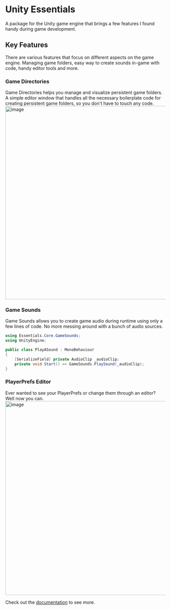 # Unity Essentials
A package for the Unity game engine that brings a few features I found handy during game development.

## Key Features
There are various features that focus on different aspects on the game engine. Managing game folders, easy way to create sounds in-game with code, handy editor tools and more.

### Game Directories
Game Directories helps you manage and visualize persistent game folders.
A simple editor window that handles all the necessary boilerplate code for creating persistent game folders, so you don't have to touch any code.
<img width="606" alt="image" src="https://github.com/NotRewd/Unity-Essentials/assets/48103943/fa82757c-09b3-4a09-955f-e0aceccf1936">

### Game Sounds
<p>Game Sounds allows you to create game audio during runtime using only a few lines of code. No more messing around with a bunch of audio sources.</p>

```cs
using Essentials.Core.GameSounds;
using UnityEngine;

public class PlayASound : MonoBehaviour
{
    [SerializeField] private AudioClip _audioClip;
    private void Start() => GameSounds.PlaySound(_audioClip);
}
```

### PlayerPrefs Editor
Ever wanted to see your PlayerPrefs or change them through an editor? Well now you can.
<img width="608" alt="image" src="https://github.com/NotRewd/Unity-Essentials/assets/48103943/e24d1de9-c434-42aa-a511-414eebc8ace6">

Check out the [documentation](https://github.com/NotRewd/Unity-Essentials/wiki) to see more.
